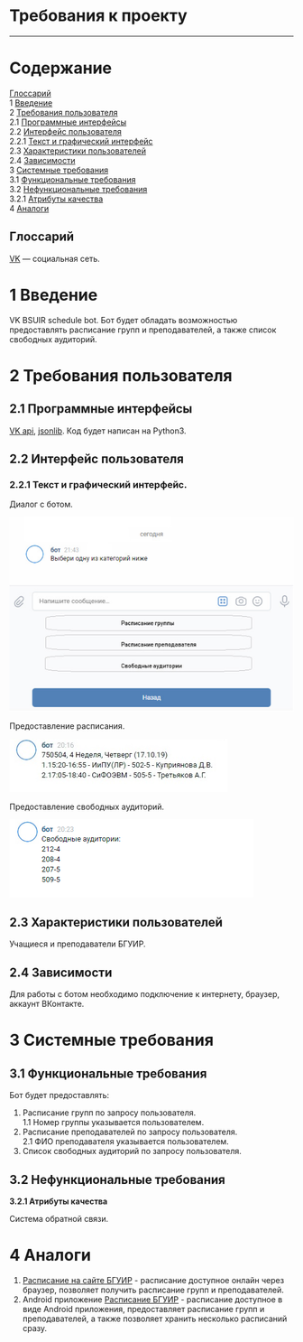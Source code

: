 
# Требования к проекту

---

# Содержание
  [Глоссарий](#glossary)  
1 [Введение](#intro)  
2 [Требования пользователя](#user_requirements)  
2.1 [Программные интерфейсы](#program_interfaces)  
2.2 [Интерфейс пользователя](#user_interface)  
2.2.1 [Текст и графический интерфейс](#UI)   
2.3 [Характеристики пользователей](#user)  
2.4 [Зависимости](#dependencies)    
3 [Системные требования](#system_requirements)  
3.1 [Функциональные требования](#functional_requirements)  
3.2 [Нефункциональные требования](#non_functional_requirements)  
3.2.1 [Атрибуты качества](#quality_attributes)   
4 [Аналоги](#analogs)

<a name="glossary"/>

## Глоссарий
[VK](http://vk.com) — социальная сеть.

<a name="intro"/>

# 1 Введение

VK BSUIR schedule bot. Бот будет обладать возможностью предоставлять расписание групп и преподавателей, а также список свободных аудиторий.

<a name="user_requirements"/>

# 2 Требования пользователя 

<a name="program_interfaces"/>

## 2.1 Программные интерфейсы
[VK api](https://pypi.org/project/vk-api/), [jsonlib](https://docs.python.org/3/library/json.html). Код будет написан на Python3. 

<a name="user_interface"/>

## 2.2 Интерфейс пользователя

<a name="UI"/>

### 2.2.1 Текст и графический интерфейс. 

Диалог с ботом.

![GitHub Logo](/Mockups/UI.jpg)

Предоставление расписания.

![GitHub Logo](/Mockups/Schedule.jpg)

Предоставление свободных аудиторий.

![GitHub Logo](/Mockups/Cabinets.jpg)

<a name="user"/>

## 2.3 Характеристики пользователей
Учащиеся и преподаватели БГУИР.

<a name="dependencies"/>

## 2.4 Зависимости
Для работы с ботом необходимо подключение к интернету, браузер, аккаунт ВКонтакте.

<a name="system_requirements"/>

# 3 Системные требования

<a name="functional_requirements"/>

## 3.1 Функциональные требования
Бот будет предоставлять:
1. Расписание групп по запросу пользователя.  
1.1 Номер группы указывается пользователем.  
2. Расписание преподавателей по запросу пользователя.  
2.1 ФИО преподавателя указывается пользователем.  
3. Список свободных аудиторий по запросу пользователя.  

<a name="non_functional_requirements"/>

## 3.2 Нефункциональные требования

<a name="quality_attributes"/>

**3.2.1 Атрибуты качества**

Система обратной связи.

<a name="analogs"/>

# 4 Аналоги
1. [Расписание на сайте БГУИР](https://iis.bsuir.by/schedule) - расписание доступное онлайн через браузер, позволяет получить расписание групп и преподавателей.
2. Android приложение [Расписание БГУИР](https://play.google.com/store/apps/details?id=com.bakan.universchedule&hl=ru) - расписание доступное в виде Android приложения, предоставляет расписание групп и преподавателей, а также позволяет хранить несколько расписаний сразу.
